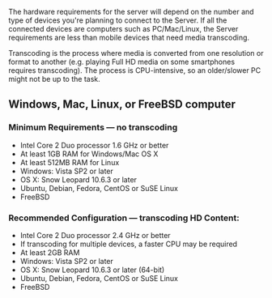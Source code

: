 The hardware requirements for the server will depend on the number and type of devices you're planning to connect to the Server. If all the connected devices are computers such as PC/Mac/Linux, the Server requirements are less than mobile devices that need media transcoding.

Transcoding is the process where media is converted from one resolution or format to another (e.g. playing Full HD media on some smartphones requires transcoding). The process is CPU-intensive, so an older/slower PC might not be up to the task.

## Windows, Mac, Linux, or FreeBSD computer
### Minimum Requirements — no transcoding
* Intel Core 2 Duo processor 1.6 GHz or better
* At least 1GB RAM for Windows/Mac OS X
* At least 512MB RAM for Linux
* Windows: Vista SP2 or later
* OS X: Snow Leopard 10.6.3 or later
* Ubuntu, Debian, Fedora, CentOS or SuSE Linux
* FreeBSD

### Recommended Configuration — transcoding HD Content:
* Intel Core 2 Duo processor 2.4 GHz or better
* If transcoding for multiple devices, a faster CPU may be required
* At least 2GB RAM
* Windows: Vista SP2 or later
* OS X: Snow Leopard 10.6.3 or later (64-bit)
* Ubuntu, Debian, Fedora, CentOS or SuSE Linux
* FreeBSD